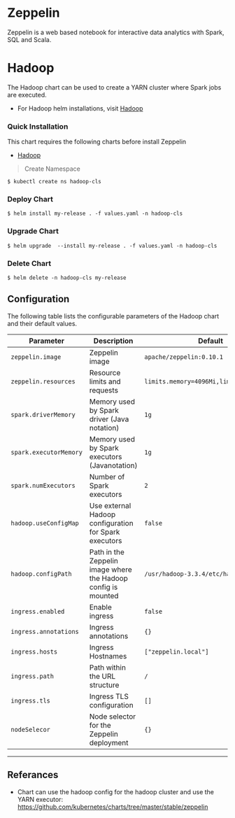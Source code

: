 # Zeppelin

Zeppelin is a web based notebook for interactive data analytics with Spark, SQL and Scala.


# Hadoop

The Hadoop chart can be used to create a YARN cluster where Spark jobs are executed.

* For Hadoop helm installations, visit  [Hadoop][1] 


### Quick Installation

This chart requires the following charts before install Zeppelin
* [Hadoop][1]

> Create Namespace
```
$ kubectl create ns hadoop-cls
```

### Deploy Chart

```
$ helm install my-release . -f values.yaml -n hadoop-cls
```

### Upgrade Chart

```
$ helm upgrade  --install my-release . -f values.yaml -n hadoop-cls
```

### Delete Chart

```
$ helm delete -n hadoop-cls my-release
```


## Configuration

The following table lists the configurable parameters of the Hadoop chart and their default values.

| Parameter                              | Description                                                      | Default                                                           |
| -------------------------------------- | ---------------------------------------------------------------- | ----------------------------------------------------------------- |
| `zeppelin.image`                       | Zeppelin image                                                   | `apache/zeppelin:0.10.1`                                       
| `zeppelin.resources`                   | Resource limits and requests                                     | `limits.memory=4096Mi,limits.cpu=2000m`                                                           |
| `spark.driverMemory`                   | Memory used by Spark driver (Java notation)                      | `1g`
| `spark.executorMemory`                 | Memory used by Spark executors (Javanotation)                           | `1g`                                                            |
| `spark.numExecutors`                   |Number of Spark executors                                        | `2`
| `hadoop.useConfigMap`                  | Use external Hadoop configuration for Spark executors                                         | `false`                                                               |
| `hadoop.configPath`                    | 	Path in the Zeppelin image where the Hadoop config is mounted   | `/usr/hadoop-3.3.4/etc/hadoop`    |
| `ingress.enabled`                      | Enable ingress                                                  | `false`                                                               |
| `ingress.annotations`                  | Ingress annotations                                                 | `{}`                                                               |
| `ingress.hosts`                        | Ingress Hostnames                                                 | `["zeppelin.local"]`    |
| `ingress.path`                         | Path within the URL structure                                      | `/`                                                            |
| `ingress.tls`                          | Ingress TLS configuration                                          | `[]`                                                               |
| `nodeSelecor`                          | 	Node selector for the Zeppelin deployment                        | `{}`    |


---


## Referances

- Chart can use the hadoop config for the hadoop cluster and use the YARN executor: https://github.com/kubernetes/charts/tree/master/stable/zeppelin

[1]: https://github.com/rkazak07/Hadoop-Helm-chart
